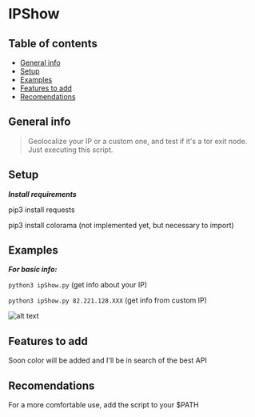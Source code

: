 # IPShow

## Table of contents
* [General info](#general-info)
* [Setup](#setup)
* [Examples](#Examples)
* [Features to add](#Features-to-add)
* [Recomendations](#Recomendations)



## General info
>Geolocalize your IP or a custom one, and test if it's a tor exit node. Just executing this script.


## Setup

***Install requirements***

pip3 install requests

pip3 install colorama (not implemented yet, but necessary to import)


## Examples

***For basic info:***

`python3 ipShow.py` (get info about your IP)

`python3 ipShow.py 82.221.128.XXX` (get info from custom IP)

![alt text](https://i.imgur.com/BjyVWd9.png)

## Features to add

Soon color will be added and I'll be in search of the best API

## Recomendations

For a more comfortable use, add the script to your $PATH
